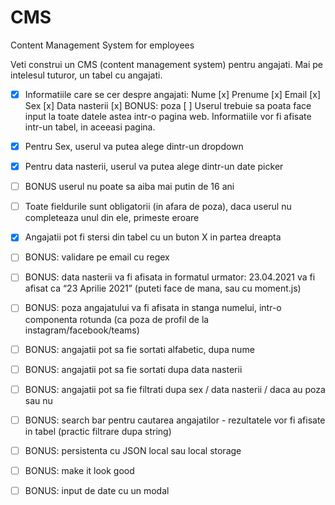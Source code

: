 # CMS

Content Management System for employees

Veti construi un CMS (content management system) pentru angajati. Mai pe intelesul tuturor, un tabel cu angajati.

- [x] Informatiile care se cer despre angajati:
      Nume [x]
      Prenume [x]
      Email [x]
      Sex [x]
      Data nasterii [x]
      BONUS: poza [ ]
      Userul trebuie sa poata face input la toate datele astea intr-o pagina web. Informatiile vor fi afisate intr-un tabel, in aceeasi pagina.

- [x] Pentru Sex, userul va putea alege dintr-un dropdown
- [x] Pentru data nasterii, userul va putea alege dintr-un date picker
- [ ] BONUS userul nu poate sa aiba mai putin de 16 ani
- [ ] Toate fieldurile sunt obligatorii (in afara de poza), daca userul nu completeaza unul din ele, primeste eroare
- [x] Angajatii pot fi stersi din tabel cu un buton X in partea dreapta

- [ ] BONUS: validare pe email cu regex
- [ ] BONUS: data nasterii va fi afisata in formatul urmator: 23.04.2021 va fi afisat ca “23 Aprilie 2021” (puteti face de mana, sau cu moment.js)
- [ ] BONUS: poza angajatului va fi afisata in stanga numelui, intr-o componenta rotunda (ca poza de profil de la instagram/facebook/teams)
- [ ] BONUS: angajatii pot sa fie sortati alfabetic, dupa nume
- [ ] BONUS: angajatii pot sa fie sortati dupa data nasterii
- [ ] BONUS: angajatii pot sa fie filtrati dupa sex / data nasterii / daca au poza sau nu
- [ ] BONUS: search bar pentru cautarea angajatilor - rezultatele vor fi afisate in tabel (practic filtrare dupa string)
- [ ] BONUS: persistenta cu JSON local sau local storage
- [ ] BONUS: make it look good
- [ ] BONUS: input de date cu un modal
